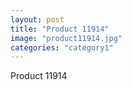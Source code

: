 ```yaml
---
layout: post
title: "Product 11914"
image: "product11914.jpg"
categories: "category1"
---
```

Product 11914
